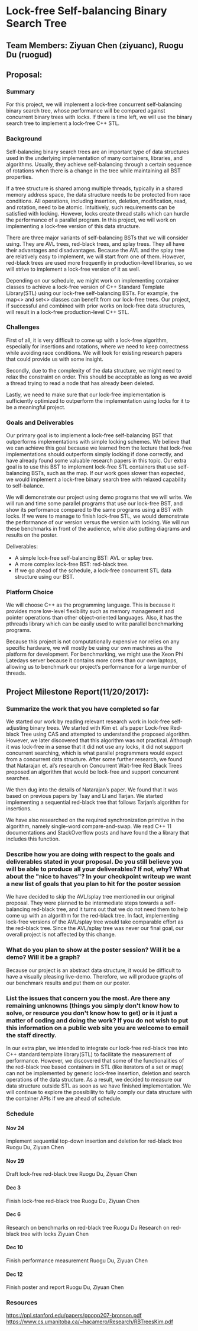 # Lock-free Self-balancing Binary Search Tree
## Team Members: Ziyuan Chen (ziyuanc), Ruogu Du (ruogud)

## Proposal:
### Summary

For this project, we will implement a lock-free concurrent self-balancing binary search tree, whose performance will be compared against concurrent binary trees with locks. If there is time left, we will use the binary search tree to implement a lock-free C++ STL.

### Background

Self-balancing binary search trees are an important type of data structures used in the underlying implementation of many containers, libraries, and algorithms. Usually, they achieve self-balancing through a certain sequence of rotations when there is a change in the tree while maintaining all BST properties.

If a tree structure is shared among multiple threads, typically in a shared memory address space, the data structure needs to be protected from race conditions. All operations, including insertion, deletion, modification, read, and rotation, need to be atomic. Intuitively, such requirements can be satisfied with locking. However, locks create thread stalls which can hurdle the performance of a parallel program. In this project, we will work on implementing a lock-free version of this data structure.

There are three major variants of self-balancing BSTs that we will consider using. They are AVL trees, red-black trees, and splay trees. They all have their advantages and disadvantages. Because the AVL and the splay tree are relatively easy to implement, we will start from one of them. However, red-black trees are used more frequently in production-level libraries, so we will strive to implement a lock-free version of it as well.

Depending on our schedule, we might work on implementing container classes to achieve a lock-free version of C++ Standard Template Library(STL) using our lock-free self-balancing BSTs. For example, the map<> and set<> classes can benefit from our lock-free trees. Our project, if successful and combined with prior works on lock-free data structures, will result in a lock-free production-level C++ STL.

### Challenges

First of all, it is very difficult to come up with a lock-free algorithm, especially for insertions and rotations, where we need to keep correctness while avoiding race conditions. We will look for existing research papers that could provide us with some insight.

Secondly, due to the complexity of the data structure, we might need to relax the constraint on order. This should be acceptable as long as we avoid a thread trying to read a node that has already been deleted.

Lastly, we need to make sure that our lock-free implementation is sufficiently optimized to outperform the implementation using locks for it to be a meaningful project.

### Goals and Deliverables

Our primary goal is to implement a lock-free self-balancing BST that outperforms implementations with simple locking schemes. We believe that we can achieve this goal because we learned from the lecture that lock-free implementations should outperform simply locking if done correctly, and have already found some valuable research papers in this topic. Our extra goal is to use this BST to implement lock-free STL containers that use self-balancing BSTs, such as the map. If our work goes slower than expected, we would implement a lock-free binary search tree with relaxed capability to self-balance.

We will demonstrate our project using demo programs that we will write. We will run and time some parallel programs that use our lock-free BST, and show its performance compared to the same programs using a BST with locks. If we were to manage to finish lock-free STL, we would demonstrate the performance of our version versus the version with locking. We will run these benchmarks in front of the audience, while also putting diagrams and results on the poster.

Deliverables:

- A simple lock-free self-balancing BST: AVL or splay tree.
- A more complex lock-free BST: red-black tree.
- If we go ahead of the schedule, a lock-free concurrent STL data structure using our BST.


### Platform Choice

We will choose C++ as the programming language. This is because it provides more low-level flexibility such as memory management and pointer operations than other object-oriented languages. Also, it has the pthreads library which can be easily used to write parallel benchmarking programs.

Because this project is not computationally expensive nor relies on any specific hardware, we will mostly be using our own machines as the platform for development. For benchmarking, we might use the Xeon Phi Latedays server because it contains more cores than our own laptops, allowing us to benchmark our project’s performance for a large number of threads.

## Project Milestone Report(11/20/2017):

### Summarize the work that you have completed so far

We started our work by reading relevant research work in lock-free self-adjusting binary trees. We started with Kim et. al’s paper Lock-free Red-black Tree using CAS and attempted to understand the proposed algorithm. However, we later discovered that this algorithm was not practical. Although it was lock-free in a sense that it did not use any locks, it did not support concurrent searching, which is what parallel programmers would expect from a concurrent data structure. After some further research, we found that Natarajan et. al’s research on Concurrent Wait-free Red Black Trees proposed an algorithm that would be lock-free and support concurrent searches.

We then dug into the details of Natarajan’s paper. We found that it was based on previous papers by Tsay and Li and Tarjan. We started implementing a sequential red-black tree that follows Tarjan’s algorithm for insertions.

We have also researched on the required synchronization primitive in the algorithm, namely single-word compare-and-swap. We read C++ 11 documentations and StackOverflow posts and have found the a library that includes this function.

### Describe how you are doing with respect to the goals and deliverables stated in your proposal. Do you still believe you will be able to produce all your deliverables? If not, why? What about the "nice to haves"? In your checkpoint writeup we want a new list of goals that you plan to hit for the poster session

We have decided to skip the AVL/splay tree mentioned in our original proposal. They were planned to be intermediate steps towards a self-balancing red-black tree, and it turns out that we do not need them to help come up with an algorithm for the red-black tree. In fact, implementing lock-free versions of the AVL/splay tree would take comparable effort as the red-black tree. Since the AVL/splay tree was never our final goal, our overall project is not affected by this change.

### What do you plan to show at the poster session? Will it be a demo? Will it be a graph?

Because our project is an abstract data structure, it would be difficult to have a visually pleasing live-demo. Therefore, we will produce graphs of our benchmark results and put them on our poster.

### List the issues that concern you the most. Are there any remaining unknowns (things you simply don't know how to solve, or resource you don't know how to get) or is it just a matter of coding and doing the work? If you do not wish to put this information on a public web site you are welcome to email the staff directly.

In our extra plan, we intended to integrate our lock-free red-black tree into C++ standard template library(STL) to facilitate the measurement of performance. However, we discovered that some of the functionalities of the red-black tree based containers in STL (like iterators of a set or map) can not be implemented by generic lock-free insertion, deletion and search operations of the data structure. As a result, we decided to measure our data structure outside STL as soon as we have finished implementation. We will continue to explore the possibility to fully comply our data structure with the container APIs if we are ahead of schedule.

### Schedule

#### Nov 24

Implement sequential top-down insertion and deletion for red-black tree
Ruogu Du, Ziyuan Chen

#### Nov 29

Draft lock-free red-black tree
Ruogu Du, Ziyuan Chen

#### Dec 3

Finish lock-free red-black tree
Ruogu Du, Ziyuan Chen

#### Dec 6

Research on benchmarks on red-black tree
Ruogu Du
Research on red-black tree with locks
Ziyuan Chen

#### Dec 10
Finish performance measurement
Ruogu Du, Ziyuan Chen

#### Dec 12
Finish poster and report
Ruogu Du, Ziyuan Chen

### Resources

https://ppl.stanford.edu/papers/ppopp207-bronson.pdf
https://www.cs.umanitoba.ca/~hacamero/Research/RBTreesKim.pdf

